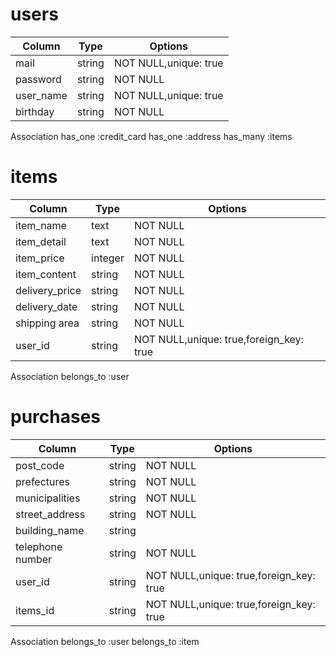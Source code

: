 
# users
 | Column        | Type   |   Options             |
 | ------------- | ------ | --------------------- |
 | mail          | string | NOT NULL,unique: true |
 | password      | string | NOT NULL              |
 | user_name     | string | NOT NULL,unique: true |
 | birthday      | string | NOT NULL              |

  Association
  has_one :credit_card
  has_one :address 
  has_many :items

# items
 | Column         | Type   | Options                                 |
 | -------------- | ------ | --------------------------------------- |
 | item_name      | text    | NOT NULL                                |
 | item_detail    | text    | NOT NULL                                |
 | item_price     | integer | NOT NULL                                |
 | item_content   | string  | NOT NULL                                |
 | delivery_price | string  | NOT NULL                                |
 | delivery_date  | string  | NOT NULL                                |
 | shipping area  | string  | NOT NULL                                |
 | user_id        | string  | NOT NULL,unique: true,foreign_key: true |

  Association
  belongs_to :user
 
# purchases
| Column           | Type   | Options                                 |
| ---------------- | ------ | --------------------------------------- |
| post_code        | string | NOT NULL                                |
| prefectures      | string | NOT NULL                                |
| municipalities   | string | NOT NULL                                |
| street_address   | string | NOT NULL                                |
| building_name    | string |                                         |
| telephone number | string | NOT NULL                                |
| user_id          | string | NOT NULL,unique: true,foreign_key: true |
| items_id         | string | NOT NULL,unique: true,foreign_key: true |

  Association
  belongs_to :user
  belongs_to :item


